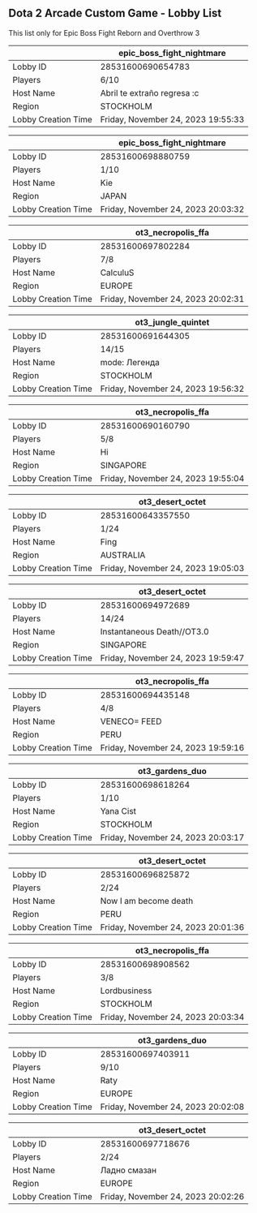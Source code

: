 ## Dota 2 Arcade Custom Game - Lobby List

This list only for Epic Boss Fight Reborn and Overthrow 3

|  | epic_boss_fight_nightmare |
| ------ | ------ |
| Lobby ID | 28531600690654783 |
| Players | 6/10 |
| Host Name | Abril te extraño regresa :c |
| Region | STOCKHOLM |
| Lobby Creation Time | Friday, November 24, 2023 19:55:33 |


|  | epic_boss_fight_nightmare |
| ------ | ------ |
| Lobby ID | 28531600698880759 |
| Players | 1/10 |
| Host Name | Kie |
| Region | JAPAN |
| Lobby Creation Time | Friday, November 24, 2023 20:03:32 |


|  | ot3_necropolis_ffa |
| ------ | ------ |
| Lobby ID | 28531600697802284 |
| Players | 7/8 |
| Host Name | CalculuS |
| Region | EUROPE |
| Lobby Creation Time | Friday, November 24, 2023 20:02:31 |


|  | ot3_jungle_quintet |
| ------ | ------ |
| Lobby ID | 28531600691644305 |
| Players | 14/15 |
| Host Name | mode: Легенда |
| Region | STOCKHOLM |
| Lobby Creation Time | Friday, November 24, 2023 19:56:32 |


|  | ot3_necropolis_ffa |
| ------ | ------ |
| Lobby ID | 28531600690160790 |
| Players | 5/8 |
| Host Name | Hi |
| Region | SINGAPORE |
| Lobby Creation Time | Friday, November 24, 2023 19:55:04 |


|  | ot3_desert_octet |
| ------ | ------ |
| Lobby ID | 28531600643357550 |
| Players | 1/24 |
| Host Name | Fing |
| Region | AUSTRALIA |
| Lobby Creation Time | Friday, November 24, 2023 19:05:03 |


|  | ot3_desert_octet |
| ------ | ------ |
| Lobby ID | 28531600694972689 |
| Players | 14/24 |
| Host Name | Instantaneous Death//OT3.0 |
| Region | SINGAPORE |
| Lobby Creation Time | Friday, November 24, 2023 19:59:47 |


|  | ot3_necropolis_ffa |
| ------ | ------ |
| Lobby ID | 28531600694435148 |
| Players | 4/8 |
| Host Name | VENECO= FEED |
| Region | PERU |
| Lobby Creation Time | Friday, November 24, 2023 19:59:16 |


|  | ot3_gardens_duo |
| ------ | ------ |
| Lobby ID | 28531600698618264 |
| Players | 1/10 |
| Host Name | Yana Cist |
| Region | STOCKHOLM |
| Lobby Creation Time | Friday, November 24, 2023 20:03:17 |


|  | ot3_desert_octet |
| ------ | ------ |
| Lobby ID | 28531600696825872 |
| Players | 2/24 |
| Host Name | Now I am become death |
| Region | PERU |
| Lobby Creation Time | Friday, November 24, 2023 20:01:36 |


|  | ot3_necropolis_ffa |
| ------ | ------ |
| Lobby ID | 28531600698908562 |
| Players | 3/8 |
| Host Name | Lordbusiness |
| Region | STOCKHOLM |
| Lobby Creation Time | Friday, November 24, 2023 20:03:34 |


|  | ot3_gardens_duo |
| ------ | ------ |
| Lobby ID | 28531600697403911 |
| Players | 9/10 |
| Host Name | Raty |
| Region | EUROPE |
| Lobby Creation Time | Friday, November 24, 2023 20:02:08 |


|  | ot3_desert_octet |
| ------ | ------ |
| Lobby ID | 28531600697718676 |
| Players | 2/24 |
| Host Name | Ладно смазан |
| Region | EUROPE |
| Lobby Creation Time | Friday, November 24, 2023 20:02:26 |


